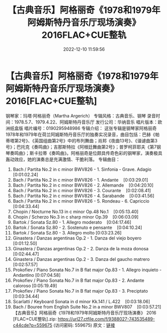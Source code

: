 ﻿---
title: 【古典音乐】阿格丽奇《1978和1979年阿姆斯特丹音乐厅现场演奏》2016FLAC+CUE整轨
date: 2022-12-10 11:59:56
categories: 古典音乐、新世纪、纯音雅乐
tags: 纯音雅乐
---
# 【古典音乐】阿格丽奇《1978和1979年阿姆斯特丹音乐厅现场演奏》2016[FLAC+CUE整轨]

钢琴家：玛塔·阿格丽奇（Martha Argerich）
专辑风格：古典音乐、钢琴
录音时间：1978.5.7、1979.4.22、阿姆斯特丹音乐厅
发行公司：华纳音乐
唱片版本：欧洲纸盒版
唱片编号：0190295948986
专辑介绍：
这张专辑是钢琴家阿格丽奇1978年和1979年在荷兰阿姆斯特丹音乐厅的独奏实况录音，曲目包括：巴赫《帕蒂塔第2号》、《英国组曲第2号》中的布列舞曲；肖邦《夜曲13号》、《谐谑曲第3号》；巴托克《奏鸣曲》；吉那斯特拉《阿根廷舞曲第2号》；普罗柯菲耶夫《第7钢琴奏鸣曲》；斯卡拉蒂《奏鸣曲》。阿格丽奇是位颇具传奇色彩的钢琴家，演奏极具轰动效应，她的演奏总是充满激情、干脆利落。
专辑曲目：
01. Bach / Partita No.2 in c minor BWV826 - 1. Sinfonia -
Grave. Adagio
[0:01:02.24]
02. Bach / Partita No.2 in c minor BWV826 - 1.
Andante    [0:03:29.01]
03. Bach / Partita No.2 in c minor BWV826 - 2.
Allemande    [0:04:20.10]
04. Bach / Partita No.2 in c minor BWV826 - 3.
Courante    [0:02:08.41]
05. Bach / Partita No.2 in c minor BWV826 - 4.
Sarabande    [0:03:41.56]
06. Bach / Partita No.2 in c minor BWV826 - 5. Rondeau - 6.
Capriccio    [0:04:33.44]
07. Chopin / Nocturne No.13 in c minor Op.48
No.1    [0:05:13.40]
08. Chopin / Scherzo No.3 in c sharp minor
Op.39    [0:06:03.09]
09. Bartok / Sonata Sz.80 - 1. Allegro
moderato    [0:04:17.46]
10. Bartok / Sonata Sz.80 - 2. Sostenuto e
pensante    [0:04:10.24]
11. Bartok / Sonata Sz.80 - 3. Allegro molto
[0:03:23.26]
12. Ginastera / Danzas argentinas Op.2 - 1. Danza del viejo
boyero    [0:01:12.50]
13. Ginastera / Danzas argentinas Op.2 - 2. Danza de la moza
donosa    [0:02:44.47]
14. Ginastera / Danzas argentinas Op.2 - 3. Danza del gaucho
matrero    [0:02:57.57]
15. Prokofiev / Piano Sonata No.7 in B flat major Op.83 - 1.
Allegro inquieto - Andantino
[0:07:04.58]
16. Prokofiev / Piano Sonata No.7 in B flat major Op.83 - 2.
Andante caloroso
[0:05:19.49]
17. Prokofiev / Piano Sonata No.7 in B flat major Op.83 - 3.
Preciptato    [0:03:34.44]
18. Scarlatti / Keyboard Sonata in d minor Kk.141 /
L.422    [0:03:18.06]
19. Bach / Bouree from English Suite No.2 in a minor
BWV807    [0:03:57.21]
【古典音乐】阿格丽奇《1978和1979年阿姆斯特丹音乐厅现场演奏》 2016
[FLAC+CUE整轨].zip: https://url27.ctfile.com/f/9388027-743535489-c44cde?p=559675
(访问密码: 559675)
原文：[链接](https://blog.sina.com.cn/s/blog_1647c7e76010310jf.html)